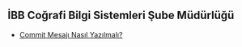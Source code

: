 ## İBB Coğrafi Bilgi Sistemleri Şube Müdürlüğü

- [Commit Mesajı Nasıl Yazılmalı?](https://cbea.ms/git-commit/)
